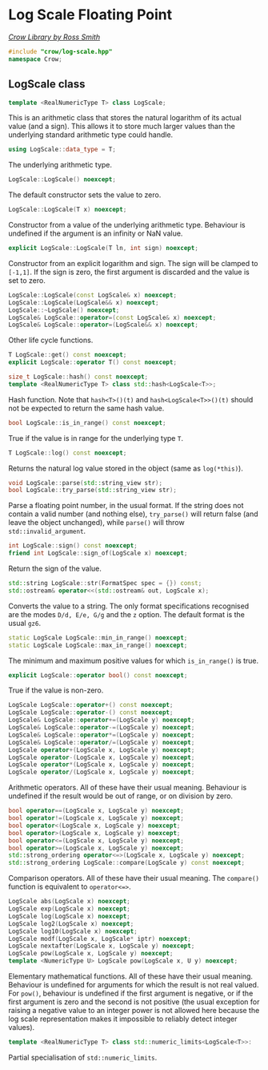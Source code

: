 # Log Scale Floating Point

_[Crow Library by Ross Smith](index.html)_

```c++
#include "crow/log-scale.hpp"
namespace Crow;
```

## LogScale class

```c++
template <RealNumericType T> class LogScale;
```

This is an arithmetic class that stores the natural logarithm of its actual
value (and a sign). This allows it to store much larger values than the
underlying standard arithmetic type could handle.

```c++
using LogScale::data_type = T;
```

The underlying arithmetic type.

```c++
LogScale::LogScale() noexcept;
```

The default constructor sets the value to zero.

```c++
LogScale::LogScale(T x) noexcept;
```

Constructor from a value of the underlying arithmetic type. Behaviour is
undefined if the argument is an infinity or NaN value.

```c++
explicit LogScale::LogScale(T ln, int sign) noexcept;
```

Constructor from an explicit logarithm and sign. The sign will be clamped to
`[-1,1]`. If the sign is zero, the first argument is discarded and the value
is set to zero.

```c++
LogScale::LogScale(const LogScale& x) noexcept;
LogScale::LogScale(LogScale&& x) noexcept;
LogScale::~LogScale() noexcept;
LogScale& LogScale::operator=(const LogScale& x) noexcept;
LogScale& LogScale::operator=(LogScale&& x) noexcept;
```

Other life cycle functions.

```c++
T LogScale::get() const noexcept;
explicit LogScale::operator T() const noexcept;
```



```c++
size_t LogScale::hash() const noexcept;
template <RealNumericType T> class std::hash<LogScale<T>>;
```

Hash function. Note that `hash<T>()(t)` and `hash<LogScale<T>>()(t)` should
not be expected to return the same hash value.

```c++
bool LogScale::is_in_range() const noexcept;
```

True if the value is in range for the underlying type `T`.

```c++
T LogScale::log() const noexcept;
```

Returns the natural log value stored in the object (same as `log(*this)`).

```c++
void LogScale::parse(std::string_view str);
bool LogScale::try_parse(std::string_view str);
```

Parse a floating point number, in the usual format. If the string does not
contain a valid number (and nothing else), `try_parse()` will return false
(and leave the object unchanged), while `parse()` will throw
`std::invalid_argument`.

```c++
int LogScale::sign() const noexcept;
friend int LogScale::sign_of(LogScale x) noexcept;
```

Return the sign of the value.

```c++
std::string LogScale::str(FormatSpec spec = {}) const;
std::ostream& operator<<(std::ostream& out, LogScale x);
```

Converts the value to a string. The only format specifications recognised are
the modes `D/d, E/e, G/g` and the `z` option. The default format is the usual
`gz6`.

```c++
static LogScale LogScale::min_in_range() noexcept;
static LogScale LogScale::max_in_range() noexcept;
```

The minimum and maximum positive values for which `is_in_range()` is true.

```c++
explicit LogScale::operator bool() const noexcept;
```

True if the value is non-zero.

```c++
LogScale LogScale::operator+() const noexcept;
LogScale LogScale::operator-() const noexcept;
LogScale& LogScale::operator+=(LogScale y) noexcept;
LogScale& LogScale::operator-=(LogScale y) noexcept;
LogScale& LogScale::operator*=(LogScale y) noexcept;
LogScale& LogScale::operator/=(LogScale y) noexcept;
LogScale operator+(LogScale x, LogScale y) noexcept;
LogScale operator-(LogScale x, LogScale y) noexcept;
LogScale operator*(LogScale x, LogScale y) noexcept;
LogScale operator/(LogScale x, LogScale y) noexcept;
```

Arithmetic operators. All of these have their usual meaning. Behaviour is
undefined if the result would be out of range, or on division by zero.

```c++
bool operator==(LogScale x, LogScale y) noexcept;
bool operator!=(LogScale x, LogScale y) noexcept;
bool operator<(LogScale x, LogScale y) noexcept;
bool operator>(LogScale x, LogScale y) noexcept;
bool operator<=(LogScale x, LogScale y) noexcept;
bool operator>=(LogScale x, LogScale y) noexcept;
std::strong_ordering operator<=>(LogScale x, LogScale y) noexcept;
std::strong_ordering LogScale::compare(LogScale y) const noexcept;
```

Comparison operators. All of these have their usual meaning. The `compare()`
function is equivalent to `operator<=>`.

```c++
LogScale abs(LogScale x) noexcept;
LogScale exp(LogScale x) noexcept;
LogScale log(LogScale x) noexcept;
LogScale log2(LogScale x) noexcept;
LogScale log10(LogScale x) noexcept;
LogScale modf(LogScale x, LogScale* iptr) noexcept;
LogScale nextafter(LogScale x, LogScale y) noexcept;
LogScale pow(LogScale x, LogScale y) noexcept;
template <NumericType U> LogScale pow(LogScale x, U y) noexcept;
```

Elementary mathematical functions. All of these have their usual meaning.
Behaviour is undefined for arguments for which the result is not real valued.
For `pow()`, behaviour is undefined if the first argument is negative, or if
the first argument is zero and the second is not positive (the usual
exception for raising a negative value to an integer power is not allowed
here because the log scale representation makes it impossible to reliably
detect integer values).

```c++
template <RealNumericType T> class std::numeric_limits<LogScale<T>>:
```

Partial specialisation of `std::numeric_limits`.

